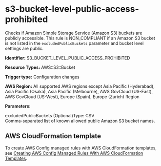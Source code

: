 # s3\-bucket\-level\-public\-access\-prohibited<a name="s3-bucket-level-public-access-prohibited"></a>

Checks if Amazon Simple Storage Service \(Amazon S3\) buckets are publicly accessible\. This rule is NON\_COMPLIANT if an Amazon S3 bucket is not listed in the `excludedPublicBuckets` parameter and bucket level settings are public\. 

**Identifier:** S3\_BUCKET\_LEVEL\_PUBLIC\_ACCESS\_PROHIBITED

**Resource Types:** AWS::S3::Bucket

**Trigger type:** Configuration changes

**AWS Region:** All supported AWS regions except Asia Pacific \(Hyderabad\), Asia Pacific \(Osaka\), Asia Pacific \(Melbourne\), AWS GovCloud \(US\-East\), AWS GovCloud \(US\-West\), Europe \(Spain\), Europe \(Zurich\) Region

**Parameters:**

excludedPublicBuckets \(Optional\)Type: CSV  
Comma\-separated list of known allowed public Amazon S3 bucket names\.

## AWS CloudFormation template<a name="w2aac12c33c15b9d523c17"></a>

To create AWS Config managed rules with AWS CloudFormation templates, see [Creating AWS Config Managed Rules With AWS CloudFormation Templates](aws-config-managed-rules-cloudformation-templates.md)\.